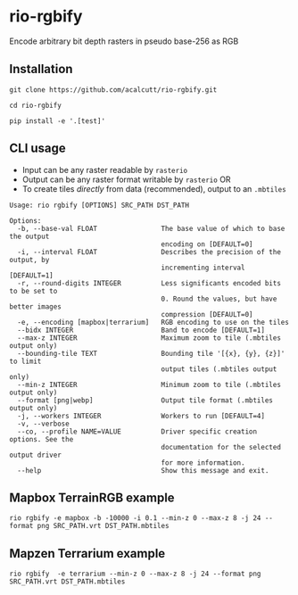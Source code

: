# rio-rgbify
Encode arbitrary bit depth rasters in pseudo base-256 as RGB

## Installation

```
git clone https://github.com/acalcutt/rio-rgbify.git

cd rio-rgbify

pip install -e '.[test]'

```

## CLI usage

- Input can be any raster readable by `rasterio`
- Output can be any raster format writable by `rasterio` OR
- To create tiles _directly_ from data (recommended), output to an `.mbtiles`

```
Usage: rio rgbify [OPTIONS] SRC_PATH DST_PATH

Options:
  -b, --base-val FLOAT                The base value of which to base the output
                                      encoding on [DEFAULT=0]
  -i, --interval FLOAT                Describes the precision of the output, by
                                      incrementing interval [DEFAULT=1]
  -r, --round-digits INTEGER          Less significants encoded bits to be set to
                                      0. Round the values, but have better images
                                      compression [DEFAULT=0]
  -e, --encoding [mapbox|terrarium]   RGB encoding to use on the tiles
  --bidx INTEGER                      Band to encode [DEFAULT=1]
  --max-z INTEGER                     Maximum zoom to tile (.mbtiles output only)
  --bounding-tile TEXT                Bounding tile '[{x}, {y}, {z}]' to limit
                                      output tiles (.mbtiles output only)
  --min-z INTEGER                     Minimum zoom to tile (.mbtiles output only)
  --format [png|webp]                 Output tile format (.mbtiles output only)
  -j, --workers INTEGER               Workers to run [DEFAULT=4]
  -v, --verbose
  --co, --profile NAME=VALUE          Driver specific creation options. See the
                                      documentation for the selected output driver
                                      for more information.
  --help                              Show this message and exit.
```

## Mapbox TerrainRGB example
```
rio rgbify -e mapbox -b -10000 -i 0.1 --min-z 0 --max-z 8 -j 24 --format png SRC_PATH.vrt DST_PATH.mbtiles
```

## Mapzen Terrarium example
```
rio rgbify  -e terrarium --min-z 0 --max-z 8 -j 24 --format png SRC_PATH.vrt DST_PATH.mbtiles
```
